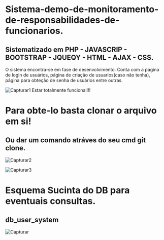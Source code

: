 # Sistema-demo-de-monitoramento-de-responsabilidades-de-funcionarios.

## Sistematizado em PHP - JAVASCRIP - BOOTSTRAP - JQUEQY - HTML - AJAX - CSS.

O sistema encontra-se em fase de desenvolvimento.
Conta com a página de login de usuários, página de criação de usuarios(caso não tenha),
página para obteção de senha de usuários entre outras.

![Capturar1](https://user-images.githubusercontent.com/69087075/104437087-237b2000-556d-11eb-96db-0f3c573bca71.PNG)
Estar totalmente funcional!!!
# Para obte-lo basta clonar o arquivo em si!
## Ou dar um comando atráves do seu cmd git clone.

![Capturar2](https://user-images.githubusercontent.com/69087075/104437770-f7ac6a00-556d-11eb-92da-e532816e4bfb.PNG)


![Capturar3](https://user-images.githubusercontent.com/69087075/104437778-f9762d80-556d-11eb-98c0-0eda51f13807.PNG)

# Esquema Sucinta do DB para eventuais consultas.
## db_user_system

![Capturar](https://user-images.githubusercontent.com/69087075/104440682-6a6b1480-5571-11eb-9a88-3f60c4ae117e.PNG)
